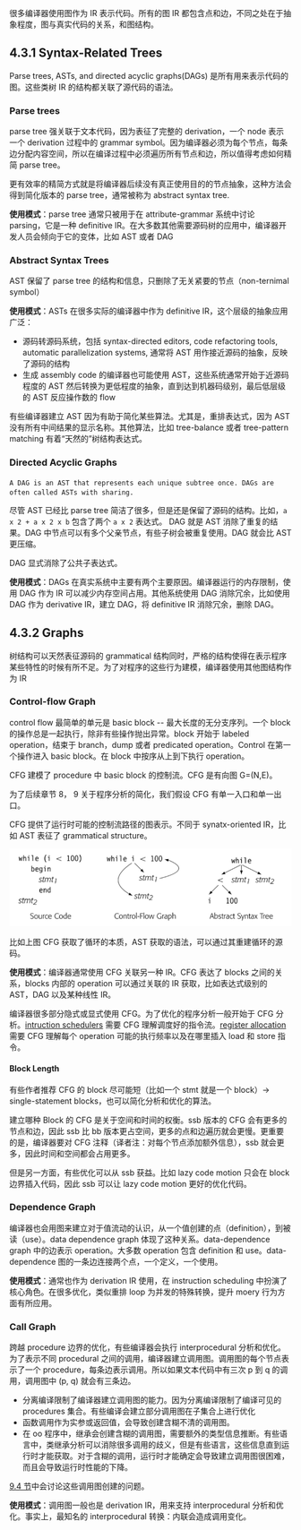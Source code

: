 很多编译器使用图作为 IR 表示代码。所有的图 IR 都包含点和边，不同之处在于抽象程度，图与真实代码的关系，和图结构。

## 4.3.1 Syntax-Related Trees

Parse trees, ASTs, and directed acyclic graphs(DAGs) 是所有用来表示代码的图。这些类树 IR 的结构都关联了源代码的语法。

### Parse trees

parse tree 强关联于文本代码，因为表征了完整的 derivation，一个 node 表示一个 derivation 过程中的 grammar symbol。因为编译器必须为每个节点，每条边分配内容空间，所以在编译过程中必须遍历所有节点和边，所以值得考虑如何精简 parse tree。

更有效率的精简方式就是将编译器后续没有真正使用目的的节点抽象，这种方法会得到简化版本的 parse tree，通常被称为 abstract syntax tree.

**使用模式**：parse tree 通常只被用于在 attribute-grammar 系统中讨论 parsing，它是一种 definitive IR。在大多数其他需要源码树的应用中，编译器开发人员会倾向于它的变体，比如 AST 或者 DAG

### Abstract Syntax Trees

AST 保留了 parse tree 的结构和信息，只删除了无关紧要的节点（non-ternimal symbol）

**使用模式**：ASTs 在很多实际的编译器中作为 definitive IR，这个层级的抽象应用广泛：

- 源码转源码系统，包括 syntax-directed editors, code refactoring tools, automatic parallelization systems, 通常将 AST 用作接近源码的抽象，反映了源码的结构
- 生成 assembly code 的编译器也可能使用 AST，这些系统通常开始于近源码程度的 AST 然后转换为更低程度的抽象，直到达到机器码级别，最后低层级的 AST 反应操作数的 flow

有些编译器建立 AST 因为有助于简化某些算法。尤其是，重排表达式，因为 AST 没有所有中间结果的显示名称。其他算法，比如 tree-balance 或者 tree-pattern matching 有着“天然的”树结构表达式。

### Directed Acyclic Graphs

`A DAG is an AST that represents each unique subtree once. DAGs are often called ASTs with sharing.`

尽管 AST 已经比 parse tree 简洁了很多，但是还是保留了源码的结构。比如，`a x 2 + a x 2 x b` 包含了两个 `a x 2` 表达式。 DAG 就是 AST 消除了重复的结果。DAG 中节点可以有多个父亲节点，有些子树会被重复使用。DAG 就会比 AST 更压缩。

DAG 显式消除了公共子表达式。

**使用模式**：DAGs 在真实系统中主要有两个主要原因。编译器运行的内存限制，使用 DAG 作为 IR 可以减少内存空间占用。其他系统使用 DAG 消除冗余，比如使用 DAG 作为 derivative IR，建立 DAG，将 definitive IR 消除冗余，删除 DAG。

## 4.3.2 Graphs

树结构可以天然表征源码的 grammatical 结构同时，严格的结构使得在表示程序某些特性的时候有所不足。为了对程序的这些行为建模，编译器使用其他图结构作为 IR

### Control-flow Graph

control flow 最简单的单元是 basic block -- 最大长度的无分支序列。一个 block 的操作总是一起执行，除非有些操作抛出异常。block 开始于 labeled operation，结束于 branch，dump 或者 predicated operation。Control 在第一个操作进入 basic block。在 block 中按序从上到下执行 operation。

CFG 建模了 procedure 中 basic block 的控制流。CFG 是有向图 G=(N,E)。

为了后续章节 8， 9 关于程序分析的简化，我们假设 CFG 有单一入口和单一出口。

CFG 提供了运行时可能的控制流路径的图表示。不同于 synatx-oriented IR，比如 AST 表征了 grammatical structure。

![image-20240808174936003](assets/4.3.graphical_irs/image-20240808174936003.png)

比如上图 CFG 获取了循环的本质，AST 获取的语法，可以通过其重建循环的源码。

**使用模式**：编译器通常使用 CFG 关联另一种 IR。CFG 表达了 blocks 之间的关系，blocks 内部的 operation 可以通过关联的 IR 获取，比如表达式级别的 AST，DAG 以及某种线性 IR。

编译器很多部分隐式或显式使用 CFG。为了优化的程序分析一般开始于 CFG 分析。[intruction schedulers](./12.instruction_scheduling.md) 需要 CFG 理解调度好的指令流。[register allocation](./13.register_allocation.md) 需要 CFG 理解每个 operation 可能的执行频率以及在哪里插入 load 和 store 指令。

#### Block Length

有些作者推荐 CFG 的 block 尽可能短（比如一个 stmt 就是一个 block）-> single-statement blocks，也可以简化分析和优化的算法。

建立哪种 Block 的 CFG 是关于空间和时间的权衡。ssb 版本的 CFG 会有更多的节点和边，因此 ssb 比 bb 版本更占空间，更多的点和边遍历就会更慢。更重要的是，编译器要对 CFG 注释（译者注：对每个节点添加额外信息），ssb 就会更多，因此时间和空间都会占用更多。

但是另一方面，有些优化可以从 ssb 获益。比如 lazy code motion 只会在 block 边界插入代码，因此 ssb 可以让 lazy code motion 更好的优化代码。

### Dependence Graph

编译器也会用图来建立对于值流动的认识，从一个值创建的点（definition），到被读（use）。data dependence graph 体现了这种关系。data-dependence graph 中的边表示 operation。大多数 operation 包含 definition 和 use。data-dependence 图的一条边连接两个点，一个定义，一个使用。

**使用模式**：通常也作为 derivation IR 使用，在 instruction scheduling 中扮演了核心角色。在很多优化，类似重排 loop 为并发的特殊转换，提升 moery 行为方面有所应用。



### Call Graph

跨越 procedure 边界的优化，有些编译器会执行 interprocedural 分析和优化。为了表示不同 procedural 之间的调用，编译器建立调用图。调用图的每个节点表示了一个 procedure，每条边表示调用。所以如果文本代码中有三次 p 到 q 的调用，调用图中 (p, q) 就会有三条边。

- 分离编译限制了编译器建立调用图的能力。因为分离编译限制了编译可见的 procedures 集合。有些编译会建立部分调用图在子集合上进行优化
- 函数调用作为实参或返回值，会导致创建含糊不清的调用图。
- 在 oo 程序中，继承会创建含糊的调用图，需要额外的类型信息推断。有些语言中，类继承分析可以消除很多调用的歧义，但是有些语言，这些信息直到运行时才能获取。对于含糊的调用，运行时才能确定会导致建立调用图很困难，而且会导致运行时性能的下降。

[9.4 节](./9.4.interprocedural_analysis.md)中会讨论这些调用图创建的问题。

**使用模式**：调用图一般也是 derivation IR，用来支持 interprocedural 分析和优化。事实上，最知名的 interprocedural 转换：内联会造成调用变化。